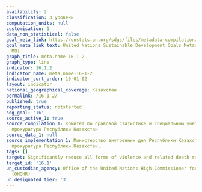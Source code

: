 ```yaml
---
availability: 2
classification: 3 уровень
computation_units: null
customisation: 1
data_non_statistical: false
goal_meta_link: https://unstats.un.org/sdgs/files/metadata-compilation/Metadata-Goal-16.pdf
goal_meta_link_text: United Nations Sustainable Development Goals Metadata (PDF 1.3
  MB)
graph_title: meta.name-16-1-2
graph_type: line
indicator: 16.1.2
indicator_name: meta.name-16-1-2
indicator_sort_order: 16-01-02
layout: indicator
national_geographical_coverage: Казахстан
permalink: /16-1-2/
published: true
reporting_status: notstarted
sdg_goal: '16'
source_active_1: true
source_compilation_1: Комитет по правовой статистике и специальным учетам Генеральной
  прокуратуры Республики Казахстан
source_data_1: null
source_implementation_1: Министерство внутренних дел Республики Казахстан, Генеральная
  прокуратура Республики Казахстан,
tags: []
target: Significantly reduce all forms of violence and related death rates everywhere
target_id: '16.1'
un_custodian_agency: Office of the United Nations High Commissioner for Human Rights
  (OHCHR)
un_designated_tier: '3'
---
```

